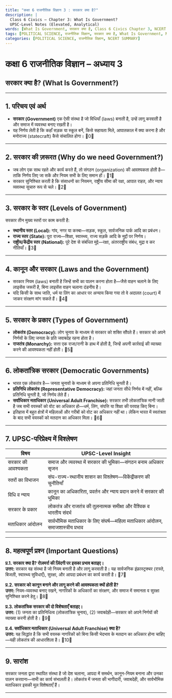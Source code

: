 ```yaml
---
title: "कक्षा 6 राजनीतिक विज्ञान 3 : सरकार क्या है?"
description: |
  Class 6 Civics – Chapter 3: What Is Government?  
  UPSC-Level Notes (Elevated, Analytical)
words: [What Is Government, सरकार क्या है, Class 6 Civics Chapter 3, NCERT Class 6 Chapter 3]
tags: [POLITICAL SCIENCE, राजनीतिक विज्ञान, सरकार क्या है, What Is Government, NCERT SUMMARY, CLASS 6, सामाजिक एवं राजनीतिक जीवन]
categories: [POLITICAL SCIENCE, राजनीतिक विज्ञान, NCERT SUMMARY]
---
```


# कक्षा 6 राजनीतिक विज्ञान – अध्याय 3  
## सरकार क्या है? (What Is Government?)

---

## 1. परिचय एवं अर्थ
- **सरकार (Government)** एक ऐसी संस्था है जो विधियाँ (laws) बनाती है, उन्हें लागू करवाती है और समाज में व्यवस्था बनाए रखती है।  
- यह निर्णय लेती है कि कहाँ सड़क या स्कूल बनें, किसे सहायता मिले, आपातकाल में क्या करना है और मनोराज्य (statecraft) कैसे संचालित होगा। 0

---

## 2. सरकार की ज़रूरत (Why do we need Government?)
- जब लोग एक साथ रहते और कार्य करते हैं, तो संगठन (organization) की आवश्यकता होती है—ताकि निर्णय लिए जा सकें और नियम सभी के लिए समान हों। 1
- सरकार सुनिश्चित करती है कि संसाधनों का नियमन, राष्ट्रीय सीमा की रक्षा, आपात राहत, और न्याय व्यवस्था सुचारु रूप से चले। 2

---

## 3. सरकार के स्तर (Levels of Government)
सरकार तीन मुख्य स्तरों पर काम करती है:
- **स्थानीय स्तर (Local):** गांव, नगर या कस्बा—सड़क, स्कूल, सार्वजनिक पार्क आदि का प्रबंधन।  
- **राज्य स्तर (State):** पूरा राज्य—शिक्षा, स्वास्थ्य, राज्य सड़कें आदि के मुद्दों पर निर्णय।  
- **राष्ट्रीय/केंद्रीय स्तर (National):** पूरे देश से संबंधित मुद्दे—रक्षा, अंतरराष्ट्रीय संबंध, मुद्रा व कर नीतियाँ। 3

---

## 4. कानून और सरकार (Laws and the Government)
- सरकार नियम (laws) बनाती है जिन्हें सभी का पालन करना होता है—जैसे वाहन चलाने के लिए लाइसेंस जरूरी है, बिना लाइसेंस वाहन चलाना दंडनीय है।  
- यदि किसी के साथ जाति, धर्म या लिंग का आधार पर अन्याय किया गया तो वे अदालत (court) में जाकर संरक्षण मांग सकते हैं। 4

---

## 5. सरकार के प्रकार (Types of Government)
- **लोकतंत्र (Democracy):** लोग चुनाव के माध्यम से सरकार को शक्ति सौंपते हैं। सरकार को अपने निर्णयों के लिए जनता के प्रति जवाबदेह रहना होता है।  
- **राजतंत्र (Monarchy):** सत्ता एक राजा/रानी के हाथ में होती है, जिन्हें अपनी कार्रवाई की व्याख्या करने की आवश्यकता नहीं होती। 5

---

## 6. लोकतांत्रिक सरकार (Democratic Governments)
- भारत एक लोकतंत्र है— जनता चुनावों के माध्यम से अपना प्रतिनिधि चुनती है।  
- **प्रतिनिधि लोकतंत्र (Representative Democracy):** जहां जनता सीधे निर्णय में नहीं, बल्कि प्रतिनिधि चुनती है, जो निर्णय लेते हैं।  
- **सर्वाधिकार मताधिकार (Universal Adult Franchise):** सरकार तभी लोकतांत्रिक मानी जाती है जब सभी वयस्कों को वोट का अधिकार हो—धर्म, लिंग, संपत्ति या शिक्षा की परवाह किए बिना।  
- इतिहास में बहुत क्षेत्रों में महिलाओं और गरीबों को वोट का अधिकार नहीं था। लेकिन भारत में स्वतंत्रता के बाद सभी वयस्कों को मतदान का अधिकार मिला। 6

---

## 7. UPSC-परिप्रेक्ष्य में विश्लेषण

| विषय | UPSC-Level Insight |
|------|-------------------|
| सरकार की आवश्यकता | समाज और व्यवस्था में सरकार की भूमिका—संगठन बनाम अधिकार सृजन |
| स्तरों का विभाजन | संघ-राज्य-स्थानीय शासन का विश्लेषण—विकेंद्रीकरण की चुनौतियाँ |
| विधि व न्याय | कानून का अधिकारिता, प्रवर्तन और न्याय प्रदान करने में सरकार की भूमिका |
| सरकार के प्रकार | लोकतंत्र और राजतंत्र की तुलनात्मक समीक्षा और वैश्विक व भारतीय संदर्भ |
| मताधिकार आंदोलन | सार्वभौमिक मताधिकार के लिए संघर्ष—महिला मताधिकार आंदोलन, समाजशास्त्रीय प्रभाव |

---

## 8. महत्वपूर्ण प्रश्न (Important Questions)

**प्र.1. सरकार क्या है? रोज़मर्रा की ज़िंदगी पर इसका प्रभाव बताइए।**  
**उत्तर:** सरकार वह संस्था है जो नियम बनाती है और लागू करवाती है। यह सार्वजनिक इंफ्रास्ट्रक्चर (रास्ते, बिजली, स्वास्थ्य सुविधाएँ), सुरक्षा, और आपदा प्रबंधन का कार्य करती है। 7

**प्र.2. सरकार को कानून बनाने और लागू करने की आवश्यकता क्यों होती है?**  
**उत्तर:** नियम-व्यवस्था बनाए रखने, नागरिकों के अधिकारों का संरक्षण, और समाज में समानता व सुरक्षा सुनिश्चित करने हेतु। 8

**प्र.3. लोकतांत्रिक सरकार की दो विशेषताएँ बताइए।**  
**उत्तर:** (1) जनता का प्रतिनिधित्व (लोकतांत्रिक चुनाव), (2) जवाबदेही—सरकार को अपने निर्णयों की व्याख्या करनी होती है। 9

**प्र.4. सर्वाधिकार मताधिकार (Universal Adult Franchise) क्या है?**  
**उत्तर:** यह सिद्धांत है कि सभी वयस्क नागरिकों को बिना किसी भेदभाव के मतदान का अधिकार होना चाहिए—यही लोकतंत्र की आधारशिला है। 10

---

## 9. सारांश
सरकार जनता द्वारा स्थापित संस्था है जो देश चलाना, आपदा में समर्थन, कानून-नियम बनाना और उनका पालन करवाना—सभी का कार्य संभालती है। लोकतंत्र में जनता की भागीदारी, जवाबदेही, और सार्वभौमिक मताधिकार इसकी मूल विशेषताएँ हैं।

---
